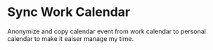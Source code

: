 # Sync Work Calendar

Anonymize and copy calendar event from work calendar to personal calendar to make it eaiser manage my time.
